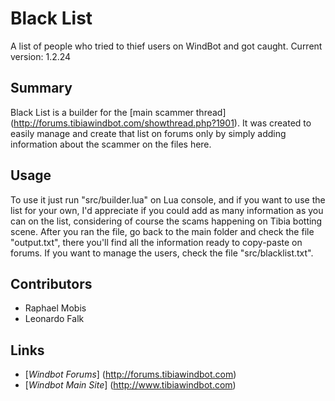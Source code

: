 # Black List

A list of people who tried to thief users on WindBot and got caught.
Current version: 1.2.24

## Summary
  Black List is a builder for the [main scammer thread] (http://forums.tibiawindbot.com/showthread.php?1901). It was created to easily manage and create that list on forums only by simply adding information about the scammer on the files here.
  
## Usage
  To use it just run "src/builder.lua" on Lua console, and if you want to use the list for your own, I'd appreciate if you could add as many information as you can on the list, considering of course the scams happening on Tibia botting scene.
  After you ran the file, go back to the main folder and check the file "output.txt", there you'll find all the information ready to copy-paste on forums.
  If you want to manage the users, check the file "src/blacklist.txt".

## Contributors
  - Raphael Mobis
  - Leonardo Falk

## Links
  - [*Windbot Forums*] (http://forums.tibiawindbot.com)
  - [*Windbot Main Site*] (http://www.tibiawindbot.com)
